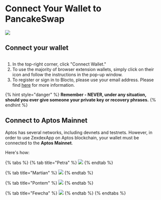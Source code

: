 # Connect Your Wallet to PancakeSwap

![](../.gitbook/images/connect-aptos-wallet-header.png)

## Connect your wallet

<figure><img src="../../.gitbook/images/wallet-connection-aptos.png" alt=""><figcaption></figcaption></figure>

1. In the top-right corner, click "Connect Wallet."
2. To use the majority of browser extension wallets, simply click on their icon and follow the instructions in the pop-up window.
3. To register or sign in to Blocto, please use your email address. Please find [here](./wallet-guide.md) for more information.

{% hint style="danger" %}
**Remember - NEVER, under any situation, should you ever give someone your private key or recovery phrases.**
{% endhint %}

## **Connect to Aptos Mainnet**

Aptos has several networks, including devnets and testnets. However, in order to use ZexdexApp on Aptos blockchain, your wallet must be connected to the **Aptos Mainnet**.

Here's how:

{% tabs %}
{% tab title="Petra" %}
![](../.gitbook/iamges/aptos-network-switching-petra.gif)
{% endtab %}

{% tab title="Martian" %}
![](../.gitbook/images/aptos-network-switching-martian.gif)
{% endtab %}

{% tab title="Pontem" %}
![](../.gitbook/images/aptos-network-switching-pontem.gif)
{% endtab %}

{% tab title="Fewcha" %}
![](../.gitbook/images/aptos-network-switching-fewcha.gif)
{% endtab %}
{% endtabs %}
